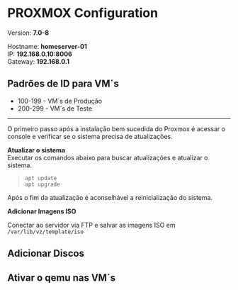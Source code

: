 # PROXMOX Configuration #

Version: **7.0-8**

Hostname: **homeserver-01**   
IP: **192.168.0.10:8006**  
Gateway: **192.168.0.1**

## Padrões de ID para VM´s ##
- 100-199 - VM´s de Produção  
- 200-299 - VM´s de Teste

-----


O primeiro passo após a instalação bem sucedida do Proxmox é acessar o console e verificar se o sistema precisa de atualizações.

**Atualizar o sistema**  
Executar os comandos abaixo para buscar atualizações e atualizar o sistema.
> `apt update`  
`apt upgrade`

Após o fim da atualização é aconselhável a reinicialização do sistema.

**Adicionar Imagens ISO**

Conectar ao servidor via FTP e salvar as imagens ISO em `/var/lib/vz/template/iso`


## Adicionar Discos ##



## Ativar o qemu nas VM´s


